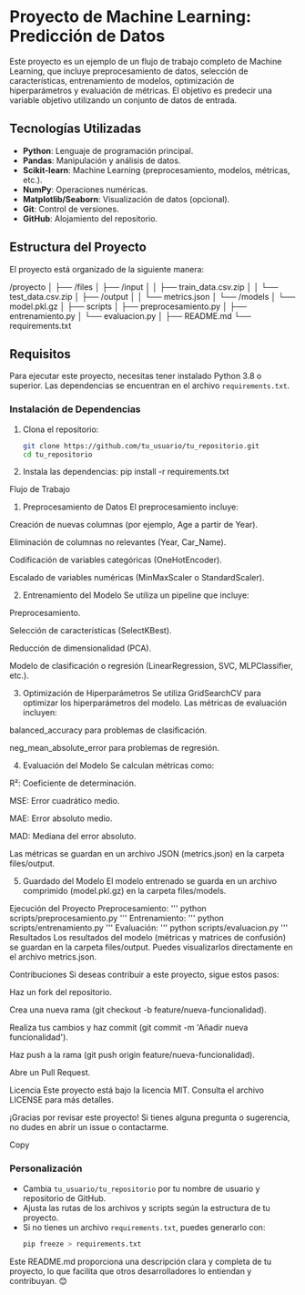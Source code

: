 # Proyecto de Machine Learning: Predicción de Datos

Este proyecto es un ejemplo de un flujo de trabajo completo de Machine Learning, que incluye preprocesamiento de datos, selección de características, entrenamiento de modelos, optimización de hiperparámetros y evaluación de métricas. El objetivo es predecir una variable objetivo utilizando un conjunto de datos de entrada.

## Tecnologías Utilizadas

- **Python**: Lenguaje de programación principal.
- **Pandas**: Manipulación y análisis de datos.
- **Scikit-learn**: Machine Learning (preprocesamiento, modelos, métricas, etc.).
- **NumPy**: Operaciones numéricas.
- **Matplotlib/Seaborn**: Visualización de datos (opcional).
- **Git**: Control de versiones.
- **GitHub**: Alojamiento del repositorio.

## Estructura del Proyecto

El proyecto está organizado de la siguiente manera:

/proyecto
│
├── /files
│ ├── /input
│ │ ├── train_data.csv.zip
│ │ └── test_data.csv.zip
│ ├── /output
│ │ └── metrics.json
│ └── /models
│ └── model.pkl.gz
│
├── scripts
│ ├── preprocesamiento.py
│ ├── entrenamiento.py
│ └── evaluacion.py
│
├── README.md
└── requirements.txt


## Requisitos

Para ejecutar este proyecto, necesitas tener instalado Python 3.8 o superior. Las dependencias se encuentran en el archivo `requirements.txt`.

### Instalación de Dependencias

1. Clona el repositorio:
   ```bash
   git clone https://github.com/tu_usuario/tu_repositorio.git
   cd tu_repositorio
2. Instala las dependencias:
   pip install -r requirements.txt

Flujo de Trabajo
1. Preprocesamiento de Datos
El preprocesamiento incluye:

Creación de nuevas columnas (por ejemplo, Age a partir de Year).

Eliminación de columnas no relevantes (Year, Car_Name).

Codificación de variables categóricas (OneHotEncoder).

Escalado de variables numéricas (MinMaxScaler o StandardScaler).

2. Entrenamiento del Modelo
Se utiliza un pipeline que incluye:

Preprocesamiento.

Selección de características (SelectKBest).

Reducción de dimensionalidad (PCA).

Modelo de clasificación o regresión (LinearRegression, SVC, MLPClassifier, etc.).

3. Optimización de Hiperparámetros
  Se utiliza GridSearchCV para optimizar los hiperparámetros del modelo. Las métricas de evaluación incluyen:

  balanced_accuracy para problemas de clasificación.

  neg_mean_absolute_error para problemas de regresión.

4. Evaluación del Modelo
  Se calculan métricas como:
  
  R²: Coeficiente de determinación.
  
  MSE: Error cuadrático medio.
  
  MAE: Error absoluto medio.
  
  MAD: Mediana del error absoluto.
  
  Las métricas se guardan en un archivo JSON (metrics.json) en la carpeta files/output.

5. Guardado del Modelo
  El modelo entrenado se guarda en un archivo comprimido (model.pkl.gz) en la carpeta files/models.

Ejecución del Proyecto
  Preprocesamiento:
  '''
    python scripts/preprocesamiento.py
   '''
  Entrenamiento:
  '''
    python scripts/entrenamiento.py
   '''
  Evaluación:
  '''
    python scripts/evaluacion.py
   '''
Resultados
Los resultados del modelo (métricas y matrices de confusión) se guardan en la carpeta files/output. Puedes visualizarlos directamente en el archivo metrics.json.

Contribuciones
Si deseas contribuir a este proyecto, sigue estos pasos:

Haz un fork del repositorio.

Crea una nueva rama (git checkout -b feature/nueva-funcionalidad).

Realiza tus cambios y haz commit (git commit -m 'Añadir nueva funcionalidad').

Haz push a la rama (git push origin feature/nueva-funcionalidad).

Abre un Pull Request.

Licencia
Este proyecto está bajo la licencia MIT. Consulta el archivo LICENSE para más detalles.

¡Gracias por revisar este proyecto! Si tienes alguna pregunta o sugerencia, no dudes en abrir un issue o contactarme.

Copy

### Personalización
- Cambia `tu_usuario/tu_repositorio` por tu nombre de usuario y repositorio de GitHub.
- Ajusta las rutas de los archivos y scripts según la estructura de tu proyecto.
- Si no tienes un archivo `requirements.txt`, puedes generarlo con:
  ```bash
  pip freeze > requirements.txt
Este README.md proporciona una descripción clara y completa de tu proyecto, lo que facilita que otros desarrolladores lo entiendan y contribuyan. 😊
